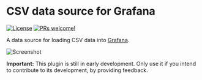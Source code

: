# CSV data source for Grafana

[![License](https://img.shields.io/github/license/marcusolsson/grafana-csv-datasource)](LICENSE)
[![PRs welcome!](https://img.shields.io/badge/PRs-welcome-brightgreen.svg)](#contribute)

A data source for loading CSV data into [Grafana](https://grafana.com).

![Screenshot](https://github.com/marcusolsson/grafana-csv-datasource/raw/master/src/img/screenshot.png)

**Important:** This plugin is still in early development. Only use it if you intend to contribute to its development, by providing feedback.
